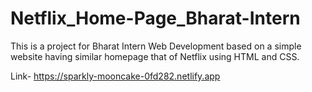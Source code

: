 # Netflix_Home-Page_Bharat-Intern
This is a project for Bharat Intern Web Development based on a simple website having similar homepage that of Netflix using HTML and CSS.

Link- https://sparkly-mooncake-0fd282.netlify.app
